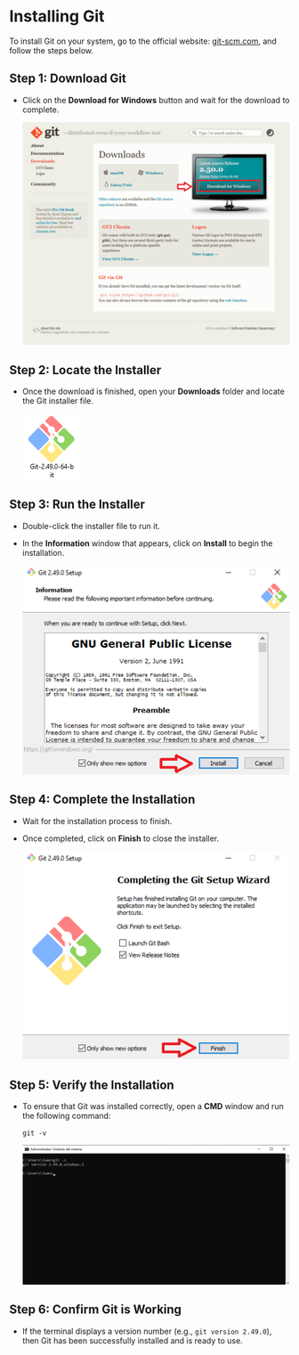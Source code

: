 # Installing Git

To install Git on your system, go to the official website: [git-scm.com](https://git-scm.com/downloads), and follow the steps below.

## Step 1: Download Git

- Click on the **Download for Windows** button and wait for the download to complete.

  ![Download Git](img/git_1.png)

## Step 2: Locate the Installer

- Once the download is finished, open your **Downloads** folder and locate the Git installer file.

  ![Locate Installer](img/git_2.png)

## Step 3: Run the Installer

- Double-click the installer file to run it.
- In the **Information** window that appears, click on **Install** to begin the installation.

  ![Run Installer](img/git_3.png)

## Step 4: Complete the Installation

- Wait for the installation process to finish.
- Once completed, click on **Finish** to close the installer.

  ![Finish Installation](img/git_4.png)

## Step 5: Verify the Installation

- To ensure that Git was installed correctly, open a **CMD** window and run the following command:

  ```
  git -v
  ```

  ![Git](img/git_5.png)

## Step 6: Confirm Git is Working

- If the terminal displays a version number (e.g., `git version 2.49.0`), then Git has been successfully installed and is ready to use.
